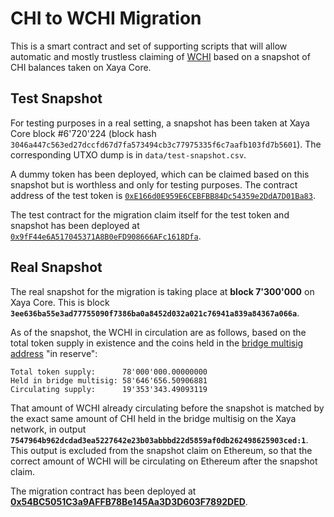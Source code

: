# CHI to WCHI Migration

This is a smart contract and set of supporting scripts that will allow
automatic and mostly trustless claiming of [WCHI](https://github.com/xaya/wchi)
based on a snapshot of CHI balances taken on Xaya Core.

## Test Snapshot

For testing purposes in a real setting, a snapshot has been taken
at Xaya Core block #6'720'224 (block hash
`3046a447c563ed27dccfd67d7fa573494cb3c77975335f6c7aafb103fd7b5601`).
The corresponding UTXO dump is in `data/test-snapshot.csv`.

A dummy token has been deployed, which can be claimed based on this snapshot
but is worthless and only for testing purposes.  The contract address
of the test token is
[`0xE166d0E959E6CEBFBB84Dc54359e2DdA7D01Ba83`](https://polygonscan.com/address/0xE166d0E959E6CEBFBB84Dc54359e2DdA7D01Ba83).

The test contract for the migration claim itself for the test token and snapshot
has been deployed at
[`0x9fF44e6A517045371A8B0eFD908666AFc1618Dfa`](https://polygonscan.com/address/0x9fF44e6A517045371A8B0eFD908666AFc1618Dfa).

## Real Snapshot

The real snapshot for the migration is taking place at **block 7'300'000**
on Xaya Core.  This is block
**`3ee636ba55e3ad77755090f7386ba0a8452d032a021c76941a839a84367a066a`**.

As of the snapshot, the WCHI in circulation are as
follows, based on the total token supply in existence and the
coins held in the
[bridge multisig address](https://etherscan.io/address/0xb33b61af1ea25b738ef6677388fb75f436bc760f)
"in reserve":

    Total token supply:      78'000'000.00000000
    Held in bridge multisig: 58'646'656.50906881
    Circulating supply:      19'353'343.49093119

That amount of WCHI already circulating before the snapshot is matched
by the exact same amount of CHI held in the bridge multisig on the
Xaya network, in output
**`7547964b962dcdad3ea5227642e23b03abbbd22d5859af0db262498625903ced:1`**.
This output is excluded from the snapshot claim on Ethereum, so that
the correct amount of WCHI will be circulating on Ethereum after the
snapshot claim.

The migration contract has been deployed at
[**0x54BC5051C3a9AFFB78Be145Aa3D3D603F7892DED**](https://etherscan.io/address/0x54bc5051c3a9affb78be145aa3d3d603f7892ded).
